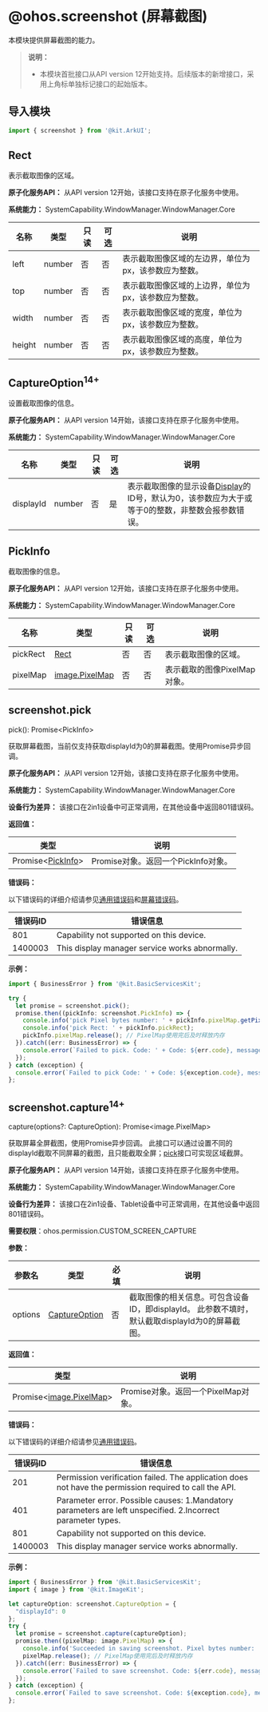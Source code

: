 # @ohos.screenshot (屏幕截图)
<!--Kit: ArkUI-->
<!--Subsystem: Window-->
<!--Owner: @oh_wangxk; @logn-->
<!--Designer: @hejunfei1991-->
<!--Tester: @qinliwen0417-->
<!--Adviser: @ge-yafang-->

本模块提供屏幕截图的能力。

>  **说明：**
>
> - 本模块首批接口从API version 12开始支持。后续版本的新增接口，采用上角标单独标记接口的起始版本。

## 导入模块

```ts
import { screenshot } from '@kit.ArkUI';
```

## Rect

表示截取图像的区域。

**原子化服务API：** 从API version 12开始，该接口支持在原子化服务中使用。

**系统能力：** SystemCapability.WindowManager.WindowManager.Core

| 名称 | 类型   | 只读 | 可选 | 说明                                                         |
| ------ | ------ | ---- | ----  | ------------------------------------------------------------ |
| left   | number | 否   | 否    | 表示截取图像区域的左边界，单位为px，该参数应为整数。 |
| top    | number | 否   | 否    | 表示截取图像区域的上边界，单位为px，该参数应为整数。 |
| width  | number | 否   | 否    | 表示截取图像区域的宽度，单位为px，该参数应为整数。 |
| height | number | 否   | 否    | 表示截取图像区域的高度，单位为px，该参数应为整数。 |

## CaptureOption<sup>14+</sup>

设置截取图像的信息。

**原子化服务API：** 从API version 14开始，该接口支持在原子化服务中使用。

**系统能力：** SystemCapability.WindowManager.WindowManager.Core

| 名称 | 类型   | 只读 | 可选 | 说明                                                         |
| ------ | ------ | ---- | ---- | ------------------------------------------------------------ |
| displayId | number |  否   | 是 | 表示截取图像的显示设备[Display](js-apis-display.md#display)的ID号，默认为0，该参数应为大于或等于0的整数，非整数会报参数错误。 |

## PickInfo

截取图像的信息。

**原子化服务API：** 从API version 12开始，该接口支持在原子化服务中使用。

**系统能力：** SystemCapability.WindowManager.WindowManager.Core

| 名称                 | 类型          | 只读 | 可选 | 说明                                                         |
| -------------------- | ------------- | ---- | ---- | ------------------------------------------------------------ |
| pickRect             | [Rect](#rect) | 否   | 否   | 表示截取图像的区域。                       |
| pixelMap             | [image.PixelMap](../apis-image-kit/arkts-apis-image-PixelMap.md)  | 否   | 否   | 表示截取的图像PixelMap对象。 |

## screenshot.pick

pick(): Promise&lt;PickInfo&gt;

获取屏幕截图，当前仅支持获取displayId为0的屏幕截图。使用Promise异步回调。

**原子化服务API：** 从API version 12开始，该接口支持在原子化服务中使用。

**系统能力：** SystemCapability.WindowManager.WindowManager.Core

**设备行为差异：** 该接口在2in1设备中可正常调用，在其他设备中返回801错误码。

**返回值：**

| 类型                          | 说明                                            |
| ----------------------------- | ----------------------------------------------- |
| Promise&lt;[PickInfo](#pickinfo)&gt; | Promise对象。返回一个PickInfo对象。 |

**错误码：**

以下错误码的详细介绍请参见[通用错误码](../errorcode-universal.md)和[屏幕错误码](errorcode-display.md)。

| 错误码ID | 错误信息 |
| ------- | ----------------------- |
| 801 | Capability not supported on this device. |
| 1400003 | This display manager service works abnormally. |

**示例：**

```ts
import { BusinessError } from '@kit.BasicServicesKit';

try {
  let promise = screenshot.pick();
  promise.then((pickInfo: screenshot.PickInfo) => {
    console.info('pick Pixel bytes number: ' + pickInfo.pixelMap.getPixelBytesNumber());
    console.info('pick Rect: ' + pickInfo.pickRect);
    pickInfo.pixelMap.release(); // PixelMap使用完后及时释放内存
  }).catch((err: BusinessError) => {
    console.error(`Failed to pick. Code: ' + Code: ${err.code}, message: ${err.message}`);
  });
} catch (exception) {
  console.error(`Failed to pick Code: ' + Code: ${exception.code}, message: ${exception.message}`);
};
```

## screenshot.capture<sup>14+</sup>

capture(options?: CaptureOption): Promise&lt;image.PixelMap&gt;

获取屏幕全屏截图，使用Promise异步回调。
此接口可以通过设置不同的displayId截取不同屏幕的截图，且只能截取全屏；[pick](#screenshotpick)接口可实现区域截屏。

**原子化服务API：** 从API version 14开始，该接口支持在原子化服务中使用。

**系统能力：** SystemCapability.WindowManager.WindowManager.Core

**设备行为差异：** 该接口在2in1设备、Tablet设备中可正常调用，在其他设备中返回801错误码。

**需要权限**：ohos.permission.CUSTOM_SCREEN_CAPTURE

**参数：**

| 参数名  | 类型                                    | 必填 | 说明                                                         |
| ------- | --------------------------------------- | ---- | ------------------------------------------------------------ |
| options | [CaptureOption](#captureoption14) | 否 |  截取图像的相关信息。可包含设备ID，即displayId。 此参数不填时，默认截取displayId为0的屏幕截图。|

**返回值：**

| 类型                          | 说明                                            |
| ----------------------------- | ----------------------------------------------- |
| Promise&lt;[image.PixelMap](../apis-image-kit/arkts-apis-image-PixelMap.md)&gt; | Promise对象。返回一个PixelMap对象。 |

**错误码：**

以下错误码的详细介绍请参见[通用错误码](../errorcode-universal.md)。

| 错误码ID | 错误信息 |
| ------- | -------------------------- |
| 201     | Permission verification failed. The application does not have the permission required to call the API.|
| 401     | Parameter error. Possible causes: 1.Mandatory parameters are left unspecified. 2.Incorrect parameter types.|
| 801 | Capability not supported on this device.|
| 1400003 | This display manager service works abnormally.|

**示例：**

```ts
import { BusinessError } from '@kit.BasicServicesKit';
import { image } from '@kit.ImageKit';

let captureOption: screenshot.CaptureOption = {
  "displayId": 0
};
try {
  let promise = screenshot.capture(captureOption);
  promise.then((pixelMap: image.PixelMap) => {
    console.info('Succeeded in saving screenshot. Pixel bytes number: ' + pixelMap.getPixelBytesNumber());
    pixelMap.release(); // PixelMap使用完后及时释放内存
  }).catch((err: BusinessError) => {
    console.error(`Failed to save screenshot. Code: ${err.code}, message: ${err.message}`);
  });
} catch (exception) {
  console.error(`Failed to save screenshot. Code: ${exception.code}, message: ${exception.message}`);
};